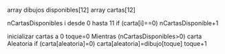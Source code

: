 array dibujos disponibles[12]
array cartas[12]

nCartasDisponibles
	i desde 0 hasta 11 
		if (carta[i]==0)
			nCartasDisponible+1


inicializar cartas a 0
toque=0
Mientras (nCartasDisponibles>0)
	carta Aleatoria
		if (carta[aleatoria]=0)
			carta[aleatoria]=dibujo[toque]
			toque+1



